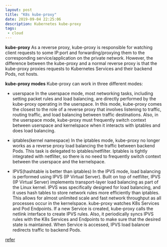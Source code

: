 ```yaml
---
layout: post
title: "K8s kube-proxy"
date: 2019-09-04 22:25:06
description: Kubernetes kube-proxy
tags:
 - cloud
---
```


**kube-proxy**
As a reverse proxy, kube-proxy is responsible for watching client requests to some IP:port  and forwarding/proxying them to the corresponding service/application on the private network. However, the difference between the kube-proxy and a normal reverse proxy is that the kube-proxy proxies requests to Kubernetes Services and their backend Pods, not hosts.

**kube-proxy modes**
Kube-proxy can work in three different modes:

- userspace
In the userspace mode, most networking tasks, including setting packet rules and load balancing, are directly performed by the kube-proxy operating in the userspace. In this mode, kube-proxy comes the closest to the role of a reverse proxy that involves listening to traffic, routing traffic, and load balancing between traffic destinations. Also, in the userspace mode, kube-proxy must frequently switch context between userspace and kernelspace when it interacts with iptables and does load balancing.

- iptables(kernel namespace)
In the iptables mode, kube-proxy no longer works as a reverse proxy load balancing the traffic between backend Pods. This task is delegated to iptables/netfilter. Iptables is tightly integrated with netfilter, so there is no need to frequently switch context between the userspace and the kernelspace. 

- IPVS(hashtable is better than iptables)
In the IPVS mode, load balancing is performed using IPVS (IP Virtual Server). Built on top of netfilter, IPVS (IP Virtual Server) implements transport-layer load balancing as part of the Linux kernel. 
 IPVS was specifically designed for load balancing, and it uses hash tables to store network rules more efficiently than iptables. This allows for almost unlimited scale and fast network throughput as all processes occur in the kernelspace.
kube-proxy watches K8s Services and Pod Endpoints. If a new Service is created, kube-proxy calls the netlink interface to create IPVS rules.
Also, it periodically syncs IPVS rules with the K8s Services and Endpoints to make sure that the desired state is maintained.
When Service is accessed, IPVS load balancer redirects traffic to backend Pods.

[refer](https://supergiant.io/blog/understanding-kubernetes-kube-proxy/)


